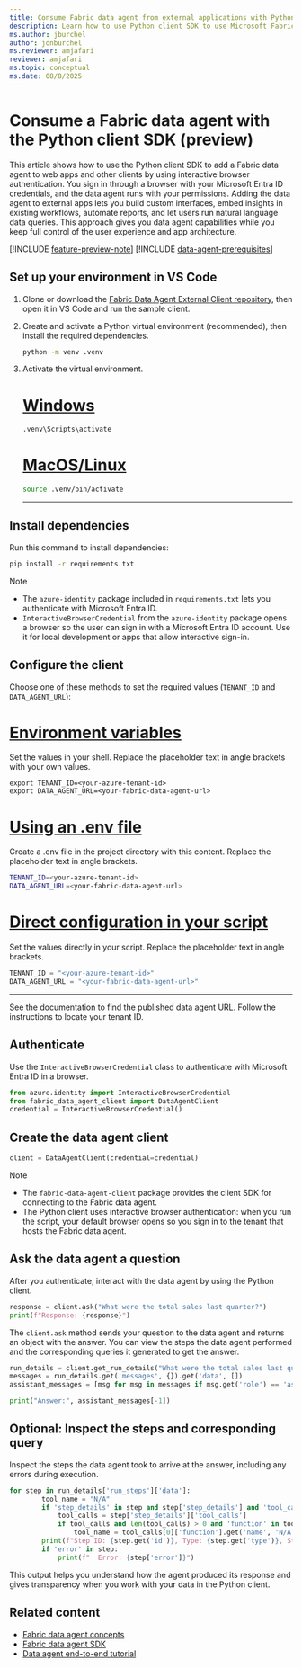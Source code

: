 ```yaml
---
title: Consume Fabric data agent from external applications with Python client SDK
description: Learn how to use Python client SDK to use Microsoft Fabric data agent in VS Code.
ms.author: jburchel
author: jonburchel
ms.reviewer: amjafari 
reviewer: amjafari 
ms.topic: conceptual
ms.date: 08/8/2025
---
```


# Consume a Fabric data agent with the Python client SDK (preview)

This article shows how to use the Python client SDK to add a Fabric data agent to web apps and other clients by using interactive browser authentication. You sign in through a browser with your Microsoft Entra ID credentials, and the data agent runs with your permissions. Adding the data agent to external apps lets you build custom interfaces, embed insights in existing workflows, automate reports, and let users run natural language data queries. This approach gives you data agent capabilities while you keep full control of the user experience and app architecture.

[!INCLUDE [feature-preview-note](../includes/feature-preview-note.md)]
[!INCLUDE [data-agent-prerequisites](includes/data-agent-prerequisites.md)]

## Set up your environment in VS Code

1. Clone or download the [Fabric Data Agent External Client repository](https://github.com/microsoft/fabric_data_agent_client/tree/main), then open it in VS Code and run the sample client.

1. Create and activate a Python virtual environment (recommended), then install the required dependencies.

      ```bash
   python -m venv .venv
   ```
   
1. Activate the virtual environment.

   # [Windows](#tab/windows)  
    
   ```cmd
   .venv\Scripts\activate
   ```

   # [MacOS/Linux](#tab/macoslinux)  
    
   ```bash
   source .venv/bin/activate
   ```

   ---

## Install dependencies

Run this command to install dependencies:

```bash
pip install -r requirements.txt
```

> [!NOTE]
> - The `azure-identity` package included in `requirements.txt` lets you authenticate with Microsoft Entra ID.
> - `InteractiveBrowserCredential` from the `azure-identity` package opens a browser so the user can sign in with a Microsoft Entra ID account. Use it for local development or apps that allow interactive sign-in.

## Configure the client 

Choose one of these methods to set the required values (`TENANT_ID` and `DATA_AGENT_URL`):

# [Environment variables](#tab/variables)  

Set the values in your shell. Replace the placeholder text in angle brackets with your own values.

```terminal
export TENANT_ID=<your-azure-tenant-id>
export DATA_AGENT_URL=<your-fabric-data-agent-url>
```

# [Using an .env file](#tab/envfile)

Create a .env file in the project directory with this content. Replace the placeholder text in angle brackets.

```bash
TENANT_ID=<your-azure-tenant-id>
DATA_AGENT_URL=<your-fabric-data-agent-url>
```

# [Direct configuration in your script](#tab/script)

Set the values directly in your script. Replace the placeholder text in angle brackets.

```python
TENANT_ID = "<your-azure-tenant-id>"
DATA_AGENT_URL = "<your-fabric-data-agent-url>"
```

---

See the documentation to find the published data agent URL. Follow the instructions to locate your tenant ID.

## Authenticate

Use the `InteractiveBrowserCredential` class to authenticate with Microsoft Entra ID in a browser.

```python
from azure.identity import InteractiveBrowserCredential
from fabric_data_agent_client import DataAgentClient
credential = InteractiveBrowserCredential()
```

## Create the data agent client

```python
client = DataAgentClient(credential=credential)
```
> [!NOTE]
> - The `fabric-data-agent-client` package provides the client SDK for connecting to the Fabric data agent.
> - The Python client uses interactive browser authentication: when you run the script, your default browser opens so you sign in to the tenant that hosts the Fabric data agent.

## Ask the data agent a question

After you authenticate, interact with the data agent by using the Python client.

```python
response = client.ask("What were the total sales last quarter?")
print(f"Response: {response}")
```

The `client.ask` method sends your question to the data agent and returns an object with the answer. You can view the steps the data agent performed and the corresponding queries it generated to get the answer.

```python
run_details = client.get_run_details("What were the total sales last quarter?")
messages = run_details.get('messages', {}).get('data', [])
assistant_messages = [msg for msg in messages if msg.get('role') == 'assistant']

print("Answer:", assistant_messages[-1])
```

## Optional: Inspect the steps and corresponding query

Inspect the steps the data agent took to arrive at the answer, including any errors during execution.

```python
for step in run_details['run_steps']['data']:
        tool_name = "N/A"
        if 'step_details' in step and step['step_details'] and 'tool_calls' in step['step_details']:
            tool_calls = step['step_details']['tool_calls']
            if tool_calls and len(tool_calls) > 0 and 'function' in tool_calls[0]:
                tool_name = tool_calls[0]['function'].get('name', 'N/A')
        print(f"Step ID: {step.get('id')}, Type: {step.get('type')}, Status: {step.get('status')}, Tool Name: {tool_name}")
        if 'error' in step:
            print(f"  Error: {step['error']}")
```

This output helps you understand how the agent produced its response and gives transparency when you work with your data in the Python client.

## Related content

- [Fabric data agent concepts](concept-data-agent.md)
- [Fabric data agent SDK](fabric-data-agent-sdk.md)
- [Data agent end-to-end tutorial](data-agent-end-to-end-tutorial.md)
